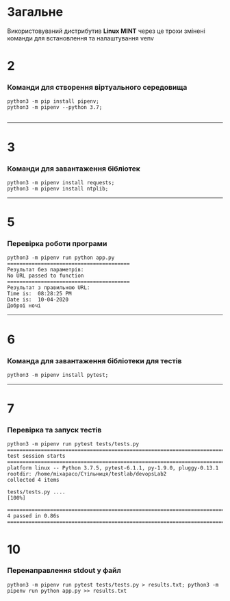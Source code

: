 
# Загальне
Використовуваний дистрибутив **Linux MINT**
через це трохи змінені команди для встановлення та налаштування venv

# 2
### Команди для створення віртуального середовища
```
python3 -m pip install pipenv;
python3 -m pipenv --python 3.7;
	
```
---

# 3
### Команди для завантаження бібліотек
```
python3 -m pipenv install requests;
python3 -m pipenv install ntplib;
```
---

# 5
### Перевірка роботи програми
```
python3 -m pipenv run python app.py
========================================
Результат без параметрів: 
No URL passed to function
========================================
Результат з правильною URL: 
Time is:  08:28:25 PM
Date is:  10-04-2020
Доброї ночі

```
---

# 6
### Команда для завантаження бібліотеки для тестів
```
python3 -m pipenv install pytest;
```
---

# 7 
### Перевірка та запуск тестів
```
python3 -m pipenv run pytest tests/tests.py
========================================================================= test session starts ==========================================================================
platform linux -- Python 3.7.5, pytest-6.1.1, py-1.9.0, pluggy-0.13.1
rootdir: /home/mixapaco/Стільниця/testlab/devopsLab2
collected 4 items

tests/tests.py ....                                                                                                                                              [100%]

========================================================================== 4 passed in 0.86s ===========================================================================
```


# 10
### Перенаправлення stdout у файл
```
python3 -m pipenv run pytest tests/tests.py > results.txt; python3 -m pipenv run python app.py >> results.txt
```
